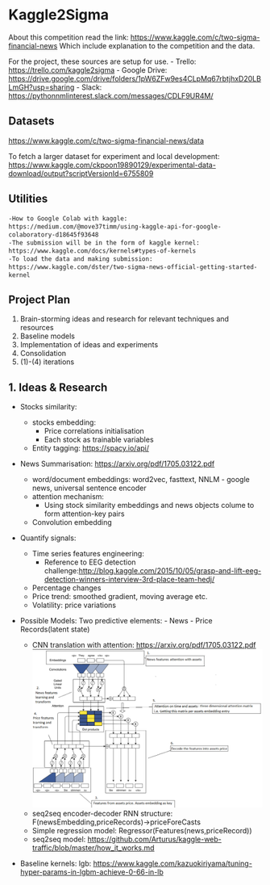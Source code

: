 # Kaggle2Sigma
About this competition read the link: https://www.kaggle.com/c/two-sigma-financial-news
Which include explanation to the competition and the data.

For the project, these sources are setup for use.
    - Trello: https://trello.com/kaggle2sigma
    - Google Drive: https://drive.google.com/drive/folders/1pW6ZFw9es4CLpMq67rbtjhxD20LBLmGH?usp=sharing
    - Slack: https://pythonnmlinterest.slack.com/messages/CDLF9UR4M/

## Datasets
https://www.kaggle.com/c/two-sigma-financial-news/data

To fetch a larger dataset for experiment and local development:
https://www.kaggle.com/ckpoon19890129/experimental-data-download/output?scriptVersionId=6755809


## Utilities
    -How to Google Colab with kaggle: https://medium.com/@move37timm/using-kaggle-api-for-google-colaboratory-d18645f93648
    -The submission will be in the form of kaggle kernel: https://www.kaggle.com/docs/kernels#types-of-kernels
    -To load the data and making submission: https://www.kaggle.com/dster/two-sigma-news-official-getting-started-kernel

## Project Plan
1. Brain-storming ideas and research for relevant techniques and resources
2. Baseline models
3. Implementation of ideas and experiments
4. Consolidation
5. (1)-(4) iterations

## 1. Ideas & Research

- Stocks similarity:
    - stocks embedding: 
        - Price correlations initialisation
        - Each stock as trainable variables
    - Entity tagging: https://spacy.io/api/

- News Summarisation:
    https://arxiv.org/pdf/1705.03122.pdf
    - word/document embeddings: word2vec, fasttext, NNLM - google news, universal sentence encoder
    - attention mechanism: 
        - Using stock similarity embeddings and news objects colume to form attention-key pairs
    - Convolution embedding

- Quantify signals:
    - Time series features engineering: 
        - Reference to EEG detection challenge:http://blog.kaggle.com/2015/10/05/grasp-and-lift-eeg-detection-winners-interview-3rd-place-team-hedj/
    - Percentage changes
    - Price trend: smoothed gradient, moving average etc.
    - Volatility: price variations

- Possible Models:
    Two predictive elements: 
        - News
        - Price Records(latent state)

    - CNN translation with attention: https://arxiv.org/pdf/1705.03122.pdf ![CNN_bluePrint](CNN_blueprintModel.png)
    - seq2seq encoder-decoder RNN structure: F(newsEmbedding,priceRecords)->priceForeCasts
    - Simple regression model: Regressor(Features(news,priceRecord)) 
    - seq2seq model: https://github.com/Arturus/kaggle-web-traffic/blob/master/how_it_works.md

- Baseline kernels:
    lgb: https://www.kaggle.com/kazuokiriyama/tuning-hyper-params-in-lgbm-achieve-0-66-in-lb